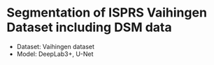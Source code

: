 
# Segmentation of ISPRS Vaihingen Dataset including DSM data
- Dataset: Vaihingen dataset  
- Model: DeepLab3+, U-Net
